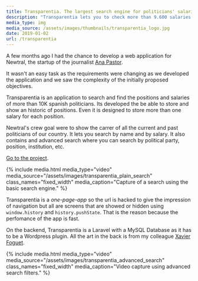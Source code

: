 ```yaml
---
title: Transparentia. The largest search engine for politicians' salaries
description: "Transparentia lets you to check more than 9.600 salaries of politicians and public workers.  We wanted to answer a simple question: how many politicians are there in Spain and how much are they paid."
media_type: img
media_source: /assets/images/thumbnails/transparentia_logo.jpg
date: 2019-01-02
url: /transparentia
---
```


A few months ago I had the chance to develop a web application for Newtral, the startup of the journalist [Ana Pastor](https://twitter.com/_anapastor_).

It wasn't an easy task as the requirements were changing as we developed the application and we saw the complexity of the initially proposed objectives.

Transparentia is an application to search and find the positions and salaries of more than 10K spanish politicians. Its developed the be able to store and show an historic of positions. Even it is designed to store more than one salary for each position.

Newtral's crew goal were to show the carrer of all the current and past politicians of our country. It lets you search by name and by salary. It also contains and advanced search where you can search by political party, position, institution, etc.

[Go to the project](https://newtral.es/transparentia/).

{% include media.html media_type="video"
media_source="/assets/images/transparentia_plain_search" class_names="fixed_width" media_caption="Capture of a search using the basic search engine." %}

Transparentia is a _one-page-app_ so the url is hacked to give the impression of navigation but all are screens that are showed or hidden using `window.history` and `history.pushState`. That is the reason because the perfomance of the app is fast.

On the backend, Transparentia is a Laravel with a MySQL Database as it has to be a Wordpress plugin. All the art in the back is from my colleague [Xavier Foguet](https://twitter.com/XavierFoguet).

{% include media.html media_type="video"
media_source="/assets/images/transparentia_advanced_search" class_names="fixed_width" media_caption="Video capture using advanced search filters." %}
